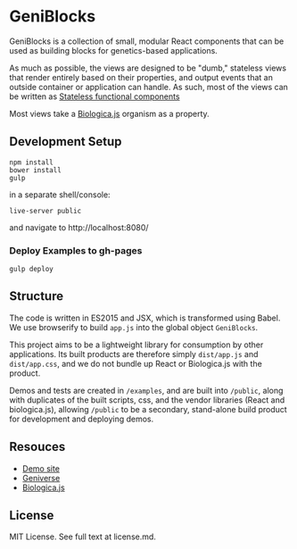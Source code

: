 # GeniBlocks

GeniBlocks is a collection of small, modular React components that can be
used as building blocks for genetics-based applications.

As much as possible, the views are designed to be "dumb," stateless views
that render entirely based on their properties, and output events that an
outside container or application can handle. As such, most of the views
can be written as [Stateless functional components](https://facebook.github.io/react/blog/2015/10/07/react-v0.14.html#stateless-functional-components)

Most views take a [Biologica.js](https://github.com/concord-consortium/biologica.js)
organism as a property.

## Development Setup

    npm install
    bower install
    gulp

in a separate shell/console:

    live-server public

and navigate to http://localhost:8080/

### Deploy Examples to gh-pages

    gulp deploy

## Structure

The code is written in ES2015 and JSX, which is transformed using Babel. We use
browserify to build `app.js` into the global object `GeniBlocks`.

This project aims to be a lightweight library for consumption by other applications.
Its built products are therefore simply `dist/app.js` and `dist/app.css`, and we
do not bundle up React or Biologica.js with the product.

Demos and tests are created in `/examples`, and are built into `/public`, along
with duplicates of the built scripts, css, and the vendor libraries (React and
biologica.js), allowing `/public` to be a secondary, stand-alone build product for
development and deploying demos.

## Resouces

* [Demo site](http://concord-consortium.github.io/geniblocks/)
* [Geniverse](geniverse-lab.concord.org)
* [Biologica.js](https://github.com/concord-consortium/biologica.js)

## License

MIT License. See full text at license.md.

